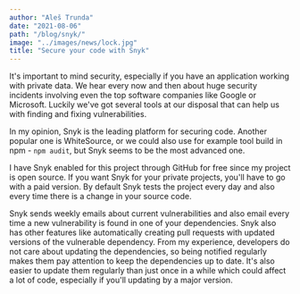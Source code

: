 ```yaml
---
author: "Aleš Trunda"
date: "2021-08-06"
path: "/blog/snyk/"
image: "../images/news/lock.jpg"
title: "Secure your code with Snyk"
---
```


It's important to mind security, especially if you have an application working with private data. We hear every now and then about huge security incidents involving even the top software companies like Google or Microsoft. Luckily we've got several tools at our disposal that can help us with finding and fixing vulnerabilities.

In my opinion, Snyk is the leading platform for securing code. Another popular one is WhiteSource, or we could also use for example tool build in npm - `npm audit`, but Snyk seems to be the most advanced one.

I have Snyk enabled for this project through GitHub for free since my project is open source. If you want Snyk for your private projects, you'll have to go with a paid version. By default Snyk tests the project every day and also every time there is a change in your source code.

Snyk sends weekly emails about current vulnerabilities and also email every time a new vulnerability is found in one of your dependencies. Snyk also has other features like automatically creating pull requests with updated versions of the vulnerable dependency. From my experience, developers do not care about updating the dependencies, so being notified regularly makes them pay attention to keep the dependencies up to date. It's also easier to update them regularly than just once in a while which could affect a lot of code, especially if you'll updating by a major version.
